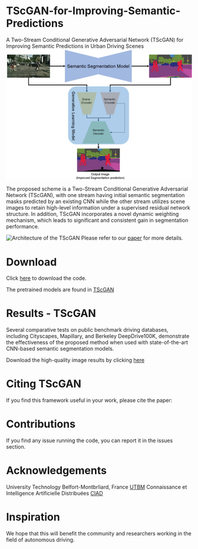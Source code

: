 # TScGAN-for-Improving-Semantic-Predictions
A Two-Stream Conditional Generative Adversarial Network (TScGAN) for Improving Semantic Predictions in Urban Driving Scenes
![Overview of the proposed post-processing framework:](Figure_1.png)

The proposed scheme is a Two-Stream Conditional Generative Adversarial Network (TScGAN), with one stream having initial semantic segmentation masks predicted by an existing CNN while the other stream utilizes scene images to retain high-level information under a supervised residual network structure. In addition, TScGAN incorporates a novel dynamic weighting mechanism, which leads to significant and consistent gain in segmentation performance.

![Architecture of the TScGAN](Architecture_TScGAN.png)
Please refer to our [paper]() for more details.

# Download

Click [here]() to download the code. 

The pretrained models are found in [TScGAN]()

# Results - TScGAN

Several comparative tests on public benchmark driving databases, including Cityscapes, Mapillary, and Berkeley DeepDrive100K, demonstrate the effectiveness of the proposed method when used with state-of-the-art CNN-based semantic segmentation models.

Download the high-quality image results by clicking [here]()

# Citing TScGAN
If you find this framework useful in your work, please cite the paper: 


# Contributions
If you find any issue running the code, you can report it in the issues section.

# Acknowledgements
University Technology Belfort-Montbrliard, France [UTBM](https://www.utbm.fr/)
Connaissance et Intelligence Artificielle Distribuées [CIAD](http://www.ciad-lab.fr/)

# Inspiration
We hope that this will benefit the community and researchers working in the field of autonomous driving.
